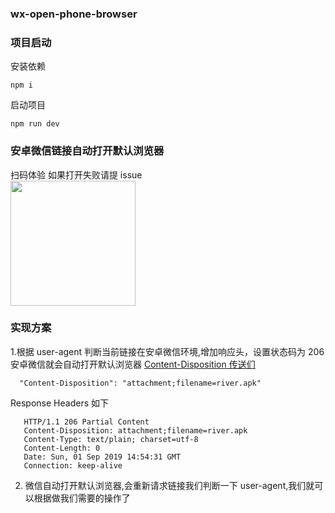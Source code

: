 ### wx-open-phone-browser

### 项目启动

安装依赖

```
npm i
```

启动项目

```
npm run dev
```

### 安卓微信链接自动打开默认浏览器

扫码体验 如果打开失败请提 issue  
<img width='200' src="http://wx.riverxin.cn/images/qrcode.png" >

### 实现方案

1.根据 user-agent 判断当前链接在安卓微信环境,增加响应头，设置状态码为 206 安卓微信就会自动打开默认浏览器 [Content-Disposition 传送们](https://developer.mozilla.org/zh-CN/docs/Web/HTTP/Headers/Content-Disposition)

```
  "Content-Disposition": "attachment;filename=river.apk"
```

Response Headers 如下

```
   HTTP/1.1 206 Partial Content
   Content-Disposition: attachment;filename=river.apk
   Content-Type: text/plain; charset=utf-8
   Content-Length: 0
   Date: Sun, 01 Sep 2019 14:54:31 GMT
   Connection: keep-alive
```

2.  微信自动打开默认浏览器,会重新请求链接我们判断一下 user-agent,我们就可以根据做我们需要的操作了
